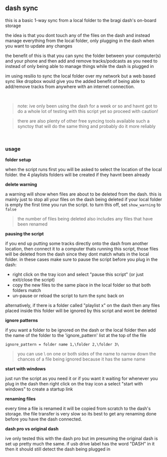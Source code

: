 ## dash sync

this is a basic 1-way sync from a local folder to the bragi dash's on-board storage

the idea is that you dont touch any of the files on the dash and instead manage everything from the local folder, only plugging in the dash when you want to update any changes

the benefit of this is that you can sync the folder between your computer(s) and your phone and then add and remove tracks/podcasts as you need to instead of only being able to manage things while the dash is plugged in

im using resilio to sync the local folder over my network but a web based sync like dropbox would give you the added benefit of being able to add/remove tracks from anywhere with an internet connection.

&nbsp;

> note: ive only been using the dash for a week or so and havnt got to do a whole lot of testing with this script yet so proceed with caution!

> there are also plenty of other free syncing tools available such a synctoy that will do the same thing and probably do it more reliably

&nbsp;



### usage

**folder setup**  

when the script runs first you will be asked to select the location of the local folder.  the 4 playlists folders will be created if they havnt been already


**delete warning**  

a warning will show when files are about to be deleted from the dash. this is mainly just to stop all your files on the dash being deleted if your local folder is empty the first time you run the script.
to turn this off, set `show_warning` to `false`

> the number of files being deleted also includes any files that have been renamed


**pausing the script**  

if you end up putting some tracks directly onto the dash from another location, then connect it to a computer thats running this script, those files will be deleted from the dash since they dont match whats in the local folder.  in these cases make sure to pause the script before you plug in the dash:

- right click on the tray icon and select "pause this script" (or just exit/close the script)
- copy the new files to the same place in the local folder so that both folders match
- un-pause or reload the script to turn the sync back on

alternatively, if there is a folder called "playlist x" on the dash then any files placed inside this folder will be ignored by this script and wont be deleted


**ignore patterns**  

if you want a folder to be ignored on the dash or the local folder then add the name of the folder to the 'ignore_pattern' list at the top of the file
```
ignore_pattern = folder name 1,\folder 2,\folder 3\
```
> you can use \ on one or both sides of the name to narrow down the chances of a file being ignored because it has the same name


**start with windows**  

just run the script as you need it or if you want it waiting for whenever you plug in the dash then right click on the tray icon a select "start with windows" to create a startup link


**renaming files**  

every time a file is renamed it will be copied from scratch to the dash's storage. the file transfer is very slow so its best to get any renaming done before you have the dash connected.


**dash pro vs original dash**  

ive only tested this with the dash pro but im presuming the original dash is set up pretty much the same.
if usb drive label has the word "DASH" in it then it should still detect the dash being plugged in
